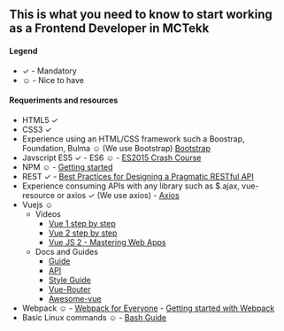 ## This is what you need to know to start working as a Frontend Developer in MCTekk

#### Legend
* ✓ - Mandatory
* ☺ - Nice to have

#### Requeriments and resources
- HTML5 ✓
- CSS3 ✓
- Experience using an HTML/CSS framework such a Boostrap, Foundation, Bulma ☺ (We use Bootstrap) [Bootstrap](https://github.com/twbs/bootstrap)
- Javscript ES5 ✓ - ES6 ☺ - [ES2015 Crash Course](https://laracasts.com/series/es6-cliffsnotes)
- NPM ☺ - [Getting started](https://docs.npmjs.com/getting-started/what-is-npm#)
- REST ✓ - [Best Practices for Designing a Pragmatic RESTful API](http://www.vinaysahni.com/best-practices-for-a-pragmatic-restful-api)
- Experience consuming APIs with any library such as $.ajax, vue-resource or axios ✓ (We use axios) - [Axios](https://github.com/mzabriskie/axios)
- Vuejs ☺
    - Videos
        * [Vue 1 step by step](https://laracasts.com/series/learning-vue-step-by-step)
        * [Vue 2 step by step](https://laracasts.com/series/learn-vue-2-step-by-step)
        * [Vue JS 2 - Mastering Web Apps](https://www.udemy.com/vue-web-apps)
    - Docs and Guides
        * [Guide](http://vuejs.org/v2/guide/index.html) 
        * [API](http://vuejs.org/v2/api/) 
        * [Style Guide](https://pablohpsilva.github.io/vuejs-component-style-guide/) 
        * [Vue-Router](https://github.com/vuejs/vue-router) 
        * [Awesome-vue](https://github.com/vuejs/awesome-vue)
- Webpack ☺ - [Webpack for Everyone](https://laracasts.com/series/webpack-for-everyone) - [Getting started with Webpack](https://webpack.github.io/docs/tutorials/getting-started/)
- Basic Linux commands ☺ - [Bash Guide](https://github.com/Idnan/bash-guide)
